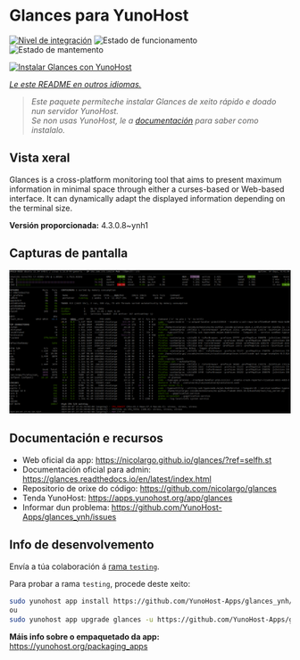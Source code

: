 <!--
NOTA: Este README foi creado automáticamente por <https://github.com/YunoHost/apps/tree/master/tools/readme_generator>
NON debe editarse manualmente.
-->

# Glances para YunoHost

[![Nivel de integración](https://apps.yunohost.org/badge/integration/glances)](https://ci-apps.yunohost.org/ci/apps/glances/)
![Estado de funcionamento](https://apps.yunohost.org/badge/state/glances)
![Estado de mantemento](https://apps.yunohost.org/badge/maintained/glances)

[![Instalar Glances con YunoHost](https://install-app.yunohost.org/install-with-yunohost.svg)](https://install-app.yunohost.org/?app=glances)

*[Le este README en outros idiomas.](./ALL_README.md)*

> *Este paquete permíteche instalar Glances de xeito rápido e doado nun servidor YunoHost.*  
> *Se non usas YunoHost, le a [documentación](https://yunohost.org/install) para saber como instalalo.*

## Vista xeral

Glances is a cross-platform monitoring tool that aims to present maximum information in minimal space through either a curses-based or Web-based interface. It can dynamically adapt the displayed information depending on the terminal size.


**Versión proporcionada:** 4.3.0.8~ynh1

## Capturas de pantalla

![Captura de pantalla de Glances](./doc/screenshots/screenshot.png)

## Documentación e recursos

- Web oficial da app: <https://nicolargo.github.io/glances/?ref=selfh.st>
- Documentación oficial para admin: <https://glances.readthedocs.io/en/latest/index.html>
- Repositorio de orixe do código: <https://github.com/nicolargo/glances>
- Tenda YunoHost: <https://apps.yunohost.org/app/glances>
- Informar dun problema: <https://github.com/YunoHost-Apps/glances_ynh/issues>

## Info de desenvolvemento

Envía a túa colaboración á [rama `testing`](https://github.com/YunoHost-Apps/glances_ynh/tree/testing).

Para probar a rama `testing`, procede deste xeito:

```bash
sudo yunohost app install https://github.com/YunoHost-Apps/glances_ynh/tree/testing --debug
ou
sudo yunohost app upgrade glances -u https://github.com/YunoHost-Apps/glances_ynh/tree/testing --debug
```

**Máis info sobre o empaquetado da app:** <https://yunohost.org/packaging_apps>
